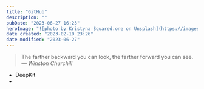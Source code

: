 ```yaml
---
title: "GitHub"
description: ""
pubDate: "2023-06-27 16:23"
heroImage: "![photo by Kristyna Squared.one on Unsplash](https://images.unsplash.com/photo-1684741891105-198c9a952a57?crop=entropy&cs=srgb&fm=jpg&ixid=M3wzNjM5Nzd8MHwxfHJhbmRvbXx8fHx8fHx8fDE2ODc4NDUwNDZ8&ixlib=rb-4.0.3&q=85&w=1200&h=400)"
date created: "2023-02-10 23:26"
date modified: "2023-06-27"
---
```


> The farther backward you can look, the farther forward you can see.
> — <cite>Winston Churchill</cite>


- DeepKit
-

